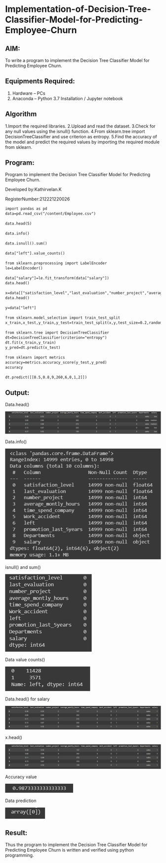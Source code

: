 # Implementation-of-Decision-Tree-Classifier-Model-for-Predicting-Employee-Churn

## AIM:
To write a program to implement the Decision Tree Classifier Model for Predicting Employee Churn.

## Equipments Required:
1. Hardware – PCs
2. Anaconda – Python 3.7 Installation / Jupyter notebook

## Algorithm
1.Import the required libraries.
2.Upload and read the dataset.
3.Check for any null values using the isnull() function.
4.From sklearn.tree import DecisionTreeClassifier and use criterion as entropy.
5.Find the accuracy of the model and predict the required values by importing the required module from sklearn.

## Program:
Program to implement the Decision Tree Classifier Model for Predicting Employee Churn.

Developed by:Kathirvelan.K

RegisterNumber:212221220026
```
import pandas as pd
data=pd.read_csv("/content/Employee.csv")

data.head(5)

data.info()

data.isnull().sum()

data["left"].value_counts()

from sklearn.preprocessing import LabelEncoder
le=LabelEncoder()

data["salary"]=le.fit_transform(data["salary"])
data.head()

x=data[["satisfaction_level","last_evaluation","number_project","average_montly_hours","time_spend_company","Work_accident","promotion_last_5years","salary"]]
data.head()

y=data["left"]

from sklearn.model_selection import train_test_split
x_train,x_test,y_train,y_test=train_test_split(x,y,test_size=0.2,random_state=100)

from sklearn.tree import DecisionTreeClassifier
dt=DecisionTreeClassifier(criterion="entropy")
dt.fit(x_train,y_train)
y_pred=dt.predict(x_test)

from sklearn import metrics
accuracy=metrics.accuracy_score(y_test,y_pred)
accuracy

dt.predict([[0.5,0.8,9,260,6,0,1,2]])
```

## Output:
Data.head()

![](j1.png)

Data.info()

![](j2.png)

isnull() and sum()

![](j3.png)

Data value counts()

![](j4.png)

Data.head() for salary

![](j5.png)

x.head()

![](j6.png)

Accuracy value

![](j7.png)

Data prediction

![](j8.png)

## Result:
Thus the program to implement the  Decision Tree Classifier Model for Predicting Employee Churn is written and verified using python programming.
